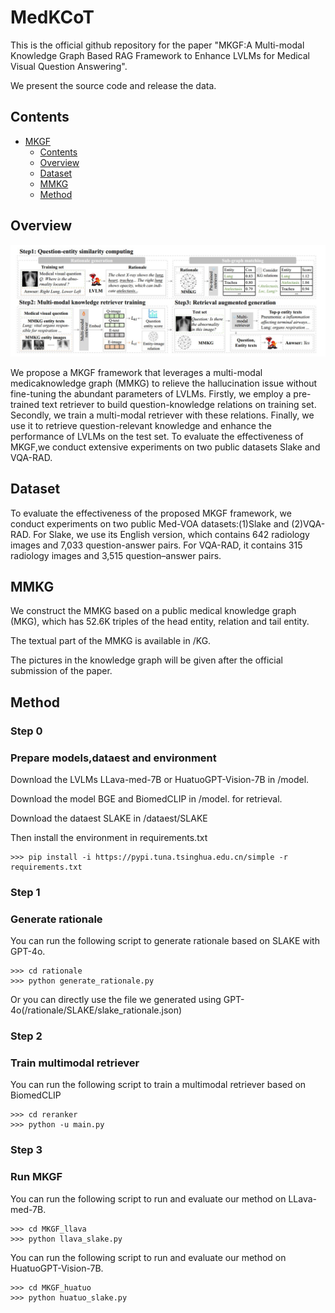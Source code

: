 # MedKCoT

This is the official github repository for the paper "MKGF:A Multi-modal Knowledge Graph Based RAG Framework to Enhance LVLMs for Medical Visual Question Answering".

We present the source code and release the data.

## Contents

- [MKGF](#MKGF)
  - [Contents](#Contents)
  - [Overview](#Overview)
  - [Dataset](#Dataset)
  - [MMKG](#MMKG)
  - [Method](#Method)

## Overview
![MKGF](https://raw.githubusercontent.com/ehnal/MKGF/main/MKGF.jpg)

We propose a MKGF framework that leverages a multi-modal medicaknowledge graph (MMKG) to relieve the hallucination issue without fine-tuning the abundant parameters of LVLMs. Firstly, we employ a pre-trained text retriever to build question-knowledge relations on training set. Secondly, we train a multi-modal retriever with these relations. Finally, we use it to retrieve question-relevant knowledge and enhance the performance of LVLMs on the test set. To evaluate the effectiveness of MKGF,we conduct extensive experiments on two public datasets Slake and VQA-RAD.

## Dataset
To evaluate the effectiveness of the proposed MKGF framework, we conduct experiments on two public Med-VOA datasets:(1)Slake and (2)VQA-RAD.
For Slake, we use its English version, which contains 642 radiology images and 7,033 question-answer pairs. For VQA-RAD, it contains 315 radiology images and 3,515 question–answer pairs.

## MMKG
We construct the MMKG based on a public medical knowledge graph (MKG), which has 52.6K triples of the head entity, relation and tail entity. 

The textual part of the MMKG is available in /KG.

The pictures in the knowledge graph will be given after the official submission of the paper.

## Method

### Step 0 
### Prepare models,dataest and environment
Download the LVLMs LLava-med-7B or HuatuoGPT-Vision-7B in /model. 

Download the model BGE and BiomedCLIP in /model. for retrieval.

Download the dataest SLAKE in /dataest/SLAKE

Then install the environment in requirements.txt
```
>>> pip install -i https://pypi.tuna.tsinghua.edu.cn/simple -r requirements.txt
```

### Step 1
### Generate rationale
You can run the following script to generate rationale based on SLAKE with GPT-4o.
```
>>> cd rationale
>>> python generate_rationale.py
```
Or you can directly use the file we generated using GPT-4o(/rationale/SLAKE/slake_rationale.json)

### Step 2 
### Train multimodal retriever
You can run the following script to train a multimodal retriever based on BiomedCLIP
```
>>> cd reranker
>>> python -u main.py
```

### Step 3
### Run MKGF
You can run the following script to run and evaluate our method on LLava-med-7B.
```
>>> cd MKGF_llava
>>> python llava_slake.py
```

You can run the following script to run and evaluate our method on HuatuoGPT-Vision-7B.
```
>>> cd MKGF_huatuo
>>> python huatuo_slake.py
```



